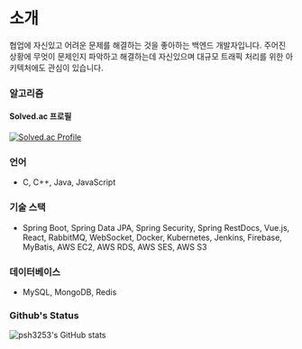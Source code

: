 # 소개
협업에 자신있고 어려운 문제를 해결하는 것을 좋아하는 백엔드 개발자입니다.
주어진 상황에 무엇이 문제인지 파악하고 해결하는데 자신있으며 대규모 트래픽 처리를 위한 아키텍처에도 관심이 있습니다.


### 알고리즘
#### Solved.ac 프로필
[![Solved.ac Profile](http://mazassumnida.wtf/api/v2/generate_badge?boj=psh6464)](https://solved.ac/psh6464/)

### 언어
* C, C++, Java, JavaScript

### 기술 스택
* Spring Boot, Spring Data JPA, Spring Security, Spring RestDocs, Vue.js, React, RabbitMQ, WebSocket, Docker, Kubernetes, Jenkins, Firebase, MyBatis, AWS EC2, AWS RDS, AWS SES, AWS S3

### 데이터베이스
* MySQL, MongoDB, Redis

### Github's Status
![psh3253's GitHub stats](https://github-readme-stats.vercel.app/api?username=psh3253&show_icons=true&theme=tokyonight)  
